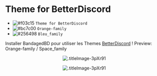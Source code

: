 # Theme for BetterDiscord

- ![#f03c15](https://placehold.it/15/f03c15/000000?text=+) `Theme for BetterDiscord`
- ![#bc7c00](https://placehold.it/15/bc7c00/000000?text=+) `Orange-family`
- ![#256498](https://placehold.it/15/256498/000000?text=+) `Bleu_family`

Installer BandagedBD pour utiliser les Themes  [BetterDiscord](https://betterdiscord.net/home/) !
Preview: Orange-family / Space_family
<p align="center">
  <img alt=".titleImage-3pXr91" src="https://i.imgur.com/OxNaNFO.png">
</p>
<p align="center">
  <img alt=".titleImage-3pXr91" src="https://i.imgur.com/budElif.png">
</p>
